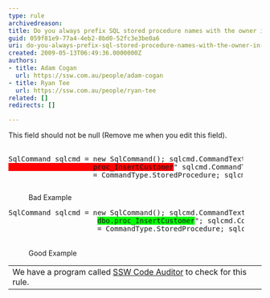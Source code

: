 ```yaml
---
type: rule
archivedreason: 
title: Do you always prefix SQL stored procedure names with the owner in ADO.NET code?
guid: 059f81e9-77a4-4eb2-8bd0-52fc3e3be0a6
uri: do-you-always-prefix-sql-stored-procedure-names-with-the-owner-in-adonet-code
created: 2009-05-13T06:49:36.0000000Z
authors:
- title: Adam Cogan
  url: https://ssw.com.au/people/adam-cogan
- title: Ryan Tee
  url: https://ssw.com.au/people/ryan-tee
related: []
redirects: []

---
```



This field should not be null (Remove me when you edit this field).
<br><excerpt class='endintro'></excerpt><br>

  <dl class="badCode">
    <dt style="width&#58;92.63%;height&#58;76px;">
    <pre>SqlCommand sqlcmd = new SqlCommand(); sqlcmd.CommandText = &quot;<span style="background-color&#58;#ff0000;">
                    proc_InsertCustomer</span>&quot; sqlcmd.CommandType
                    = CommandType.StoredProcedure; sqlcmd.Connection = sqlcon;</pre>
    </dt>
    <dd>Bad Example </dd>
</dl>
<dl class="goodCode">
    <dt style="width&#58;93.1%;height&#58;80px;">
    <pre>SqlCommand sqlcmd = new SqlCommand(); sqlcmd.CommandText = &quot;
                     <span style="background-color&#58;#00ff00;">dbo.proc_InsertCustomer</span>&quot;; sqlcmd.CommandType
                     = CommandType.StoredProcedure; sqlcmd.Connection = sqlcon;</pre>
    </dt>
    <dd>Good Example </dd>
</dl>
<table id="table4" class="clsSSWProductTable" cellspacing="2" summary="Code Auditor" cellpadding="2">
    <tbody>
        <tr>
            <td>We have a program called <a href="http&#58;//www.ssw.com.au/ssw/CodeAuditor/Default.aspx">SSW Code Auditor</a> to check for this rule.</td>
        </tr>
    </tbody>
</table>



